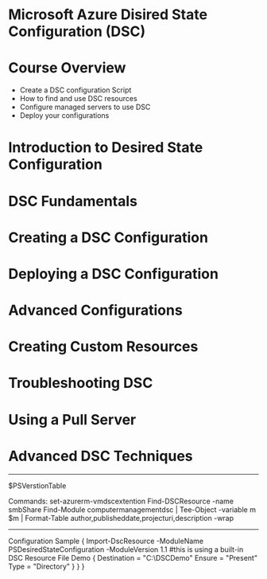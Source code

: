 <h1>Microsoft Azure Disired State Configuration (DSC)</h1>

# Course Overview

- Create a DSC configuration Script
- How to find and use DSC resources
- Configure managed servers to use DSC
- Deploy your configurations

# Introduction to Desired State Configuration

# DSC Fundamentals

# Creating a DSC Configuration

# Deploying a DSC Configuration

# Advanced Configurations

# Creating Custom Resources

# Troubleshooting DSC

# Using a Pull Server

# Advanced DSC Techniques





---










$PSVerstionTable

Commands:
set-azurerm-vmdscextention
Find-DSCResource -name smbShare
Find-Module computermanagementdsc | Tee-Object -variable m
$m | Format-Table author,publisheddate,projecturi,description -wrap


-----

Configuration Sample {
   Import-DscResource -ModuleName PSDesiredStateConfiguration -ModuleVersion 1.1
      #this is using a built-in DSC Resource
      File Demo {
         Destination = "C:\DSCDemo"
         Ensure      = "Present"
         Type        = "Directory"
      }
   }
}

